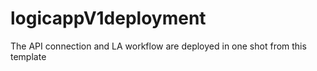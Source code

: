 # logicappV1deployment
The API connection and LA workflow are deployed in one shot from this template
